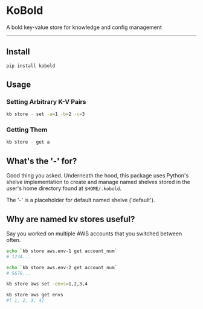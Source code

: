 # KoBold

A bold key-value store for knowledge and config management

---

## Install

```bash
pip install kobold
```

## Usage

### Setting Arbitrary K-V Pairs

```bash
kb store - set -a=1 -b=2 -c=3
```

### Getting Them

```bash
kb store - get a
```

## What's the '-' for?

Good thing you asked. Underneath the hood, this package uses Python's shelve implementation to create and manage named shelves stored in the user's home directory found at `$HOME/.kobold`.

The '-' is a placeholder for default named shelve ('default').

## Why are named kv stores useful?

Say you worked on multiple AWS accounts that you switched between often.

```bash
echo `kb store aws.env-1 get account_num`
# 1234...

echo `kb store aws.env-2 get account_num`
# 5678...

kb store aws set -envs=1,2,3,4

kb store aws get envs
#[ 1, 2, 3, 4]
```
